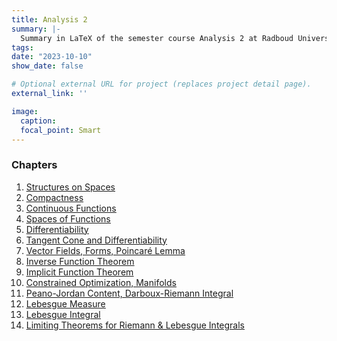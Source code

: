 ```yaml
---
title: Analysis 2
summary: |-
  Summary in LaTeX of the semester course Analysis 2 at Radboud University. From metric and topological spaces through diffeomorphisms and manifolds the Lebesgue integral and its limiting theorems.
tags:
date: "2023-10-10"
show_date: false

# Optional external URL for project (replaces project detail page).
external_link: ''

image:
  caption: 
  focal_point: Smart
---
```

### Chapters
1. <u>[Structures on Spaces](Analysis_2_Ch1.pdf)</u>
2. <u>[Compactness](Analysis_2_Ch2.pdf)</u>
3. <u>[Continuous Functions](Analysis_2_Ch3.pdf)</u>
4. <u>[Spaces of Functions](Analysis_2_Ch4.pdf)</u>
5. <u>[Differentiability](Analysis_2_Ch5.pdf)</u>
6. <u>[Tangent Cone and Differentiability](Analysis_2_Ch6.pdf)</u>
7. <u>[Vector Fields, Forms, Poincaré Lemma](Analysis_2_Ch7.pdf)</u>
8. <u>[Inverse Function Theorem](Analysis_2_Ch8.pdf)</u>
9. <u>[Implicit Function Theorem](Analysis_2_Ch9.pdf)</u>
10. <u>[Constrained Optimization, Manifolds](.pdf)</u>
11. <u>[Peano-Jordan Content, Darboux-Riemann Integral](Analysis_2_Ch11.pdf)</u>
12. <u>[Lebesgue Measure](Analysis_2_Ch12.pdf)</u>
13. <u>[Lebesgue Integral](.pdf)</u>
14. <u>[Limiting Theorems for Riemann & Lebesgue Integrals](.pdf)</u>